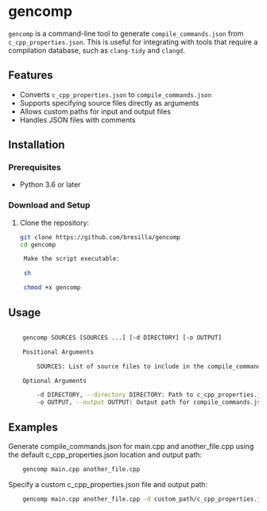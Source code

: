 # gencomp

`gencomp` is a command-line tool to generate `compile_commands.json` from `c_cpp_properties.json`. This is useful for integrating with tools that require a compilation database, such as `clang-tidy` and `clangd`.

## Features

- Converts `c_cpp_properties.json` to `compile_commands.json`
- Supports specifying source files directly as arguments
- Allows custom paths for input and output files
- Handles JSON files with comments

## Installation

### Prerequisites

- Python 3.6 or later

### Download and Setup

1. Clone the repository:

   ```sh
   git clone https://github.com/bresilla/gencomp
   cd gencomp

    Make the script executable:

    sh

    chmod +x gencomp

## Usage

```sh

    gencomp SOURCES [SOURCES ...] [-d DIRECTORY] [-o OUTPUT]

    Positional Arguments

        SOURCES: List of source files to include in the compile_commands.json.

    Optional Arguments

        -d DIRECTORY, --directory DIRECTORY: Path to c_cpp_properties.json. Default is .vscode/c_cpp_properties.json.
        -o OUTPUT, --output OUTPUT: Output path for compile_commands.json. Default is ./compile_commands.json.
```

## Examples

Generate compile_commands.json for main.cpp and another_file.cpp using the default c_cpp_properties.json location and output path:

```sh
    gencomp main.cpp another_file.cpp
```

Specify a custom c_cpp_properties.json file and output path:

```sh
    gencomp main.cpp another_file.cpp -d custom_path/c_cpp_properties.json -o custom_path/compile_commands.json
```
